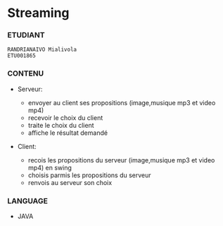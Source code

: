 # Streaming


### ETUDIANT
    RANDRIANAIVO Mialivola
    ETU001865

### CONTENU
* Serveur:
    * envoyer au client ses propositions (image,musique mp3 et video mp4)
    * recevoir le choix du client
    * traite le choix du client
    * affiche le résultat demandé


* Client:
    * recois les propositions du serveur (image,musique mp3 et video mp4) en swing
    * choisis parmis les propositions du serveur
    * renvois au serveur son choix

### LANGUAGE 
* JAVA
